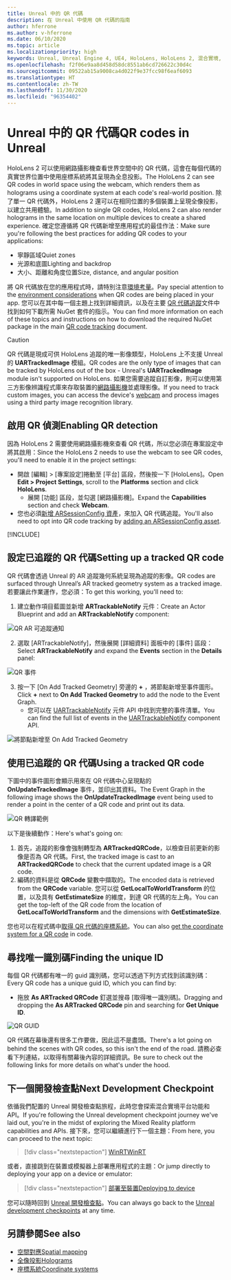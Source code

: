 ```yaml
---
title: Unreal 中的 QR 代碼
description: 在 Unreal 中使用 QR 代碼的指南
author: hferrone
ms.author: v-hferrone
ms.date: 06/10/2020
ms.topic: article
ms.localizationpriority: high
keywords: Unreal, Unreal Engine 4, UE4, HoloLens, HoloLens 2, 混合實境, 開發, 功能, 文件, 指南, 全像投影, qr 代碼, 混合實境頭戴式裝置, windows 混合實境頭戴式裝置, 虛擬實境頭戴式裝置
ms.openlocfilehash: f2f06e9aa8d458d58dc8551ab6cd726622c30d4c
ms.sourcegitcommit: 09522ab15a9008ca4d022f9e37fcc98f6eaf6093
ms.translationtype: HT
ms.contentlocale: zh-TW
ms.lasthandoff: 11/30/2020
ms.locfileid: "96354402"
---
```

# <a name="qr-codes-in-unreal"></a><span data-ttu-id="cffe3-104">Unreal 中的 QR 代碼</span><span class="sxs-lookup"><span data-stu-id="cffe3-104">QR codes in Unreal</span></span>

<span data-ttu-id="cffe3-105">HoloLens 2 可以使用網路攝影機查看世界空間中的 QR 代碼，這會在每個代碼的真實世界位置中使用座標系統將其呈現為全息投影。</span><span class="sxs-lookup"><span data-stu-id="cffe3-105">The HoloLens 2 can see QR codes in world space using the webcam, which renders them as holograms using a coordinate system at each code's real-world position.</span></span>  <span data-ttu-id="cffe3-106">除了單一 QR 代碼外，HoloLens 2 還可以在相同位置的多個裝置上呈現全像投影，以建立共用體驗。</span><span class="sxs-lookup"><span data-stu-id="cffe3-106">In addition to single QR codes, HoloLens 2 can also render holograms in the same location on multiple devices to create a shared experience.</span></span> <span data-ttu-id="cffe3-107">確定您遵循將 QR 代碼新增至應用程式的最佳作法：</span><span class="sxs-lookup"><span data-stu-id="cffe3-107">Make sure you're following the best practices for adding QR codes to your applications:</span></span>

- <span data-ttu-id="cffe3-108">寧靜區域</span><span class="sxs-lookup"><span data-stu-id="cffe3-108">Quiet zones</span></span>
- <span data-ttu-id="cffe3-109">光源和底圖</span><span class="sxs-lookup"><span data-stu-id="cffe3-109">Lighting and backdrop</span></span>
- <span data-ttu-id="cffe3-110">大小、距離和角度位置</span><span class="sxs-lookup"><span data-stu-id="cffe3-110">Size, distance, and angular position</span></span>

<span data-ttu-id="cffe3-111">將 QR 代碼放在您的應用程式時，請特別注意[環境考量](../../environment-considerations-for-hololens.md)。</span><span class="sxs-lookup"><span data-stu-id="cffe3-111">Pay special attention to the [environment considerations](../../environment-considerations-for-hololens.md) when QR codes are being placed in your app.</span></span> <span data-ttu-id="cffe3-112">您可以在其中每一個主題上找到詳細資訊，以及在主要 [QR 代碼追蹤](../platform-capabilities-and-apis/qr-code-tracking.md)文件中找到如何下載所需 NuGet 套件的指示。</span><span class="sxs-lookup"><span data-stu-id="cffe3-112">You can find more information on each of these topics and instructions on how to download the required NuGet package in the main [QR code tracking](../platform-capabilities-and-apis/qr-code-tracking.md) document.</span></span>

> [!CAUTION]
> <span data-ttu-id="cffe3-113">QR 代碼是現成可供 HoloLens 追蹤的唯一影像類型，HoloLens 上不支援 Unreal 的 **UARTrackedImage** 模組。</span><span class="sxs-lookup"><span data-stu-id="cffe3-113">QR codes are the only type of images that can be tracked by HoloLens out of the box - Unreal's **UARTrackedImage** module isn't supported on HoloLens.</span></span> <span data-ttu-id="cffe3-114">如果您需要追蹤自訂影像，則可以使用第三方影像辨識程式庫來存取裝置的[網路攝影機](unreal-hololens-camera.md)並處理影像。</span><span class="sxs-lookup"><span data-stu-id="cffe3-114">If you need to track custom images, you can access the device's [webcam](unreal-hololens-camera.md) and process images using a third party image recognition library.</span></span> 

## <a name="enabling-qr-detection"></a><span data-ttu-id="cffe3-115">啟用 QR 偵測</span><span class="sxs-lookup"><span data-stu-id="cffe3-115">Enabling QR detection</span></span>
<span data-ttu-id="cffe3-116">因為 HoloLens 2 需要使用網路攝影機來查看 QR 代碼，所以您必須在專案設定中將其啟用：</span><span class="sxs-lookup"><span data-stu-id="cffe3-116">Since the HoloLens 2 needs to use the webcam to see QR codes, you'll need to enable it in the project settings:</span></span>
- <span data-ttu-id="cffe3-117">開啟 [編輯] > [專案設定]捲動至 [平台] 區段，然後按一下 [HoloLens]。</span><span class="sxs-lookup"><span data-stu-id="cffe3-117">Open **Edit > Project Settings**, scroll to the **Platforms** section and click **HoloLens**.</span></span>
    + <span data-ttu-id="cffe3-118">展開 [功能] 區段，並勾選 [網路攝影機]。</span><span class="sxs-lookup"><span data-stu-id="cffe3-118">Expand the **Capabilities** section and check **Webcam**.</span></span>  
- <span data-ttu-id="cffe3-119">您也必須[新增 ARSessionConfig 資產](https://docs.microsoft.com/windows/mixed-reality/unreal-uxt-ch3#adding-the-session-asset)，來加入 QR 代碼追蹤。</span><span class="sxs-lookup"><span data-stu-id="cffe3-119">You'll also need to opt into QR code tracking by [adding an ARSessionConfig asset](https://docs.microsoft.com/windows/mixed-reality/unreal-uxt-ch3#adding-the-session-asset).</span></span>

[!INCLUDE[](includes/tabs-qr-codes.md)]

## <a name="setting-up-a-tracked-qr-code"></a><span data-ttu-id="cffe3-120">設定已追蹤的 QR 代碼</span><span class="sxs-lookup"><span data-stu-id="cffe3-120">Setting up a tracked QR code</span></span>

<span data-ttu-id="cffe3-121">QR 代碼會透過 Unreal 的 AR 追蹤幾何系統呈現為追蹤的影像。</span><span class="sxs-lookup"><span data-stu-id="cffe3-121">QR codes are surfaced through Unreal’s AR tracked geometry system as a tracked image.</span></span> <span data-ttu-id="cffe3-122">若要讓此作業運作，您必須：</span><span class="sxs-lookup"><span data-stu-id="cffe3-122">To get this working, you'll need to:</span></span>
1. <span data-ttu-id="cffe3-123">建立動作項目藍圖並新增 **ARTrackableNotify** 元件：</span><span class="sxs-lookup"><span data-stu-id="cffe3-123">Create an Actor Blueprint and add an **ARTrackableNotify** component:</span></span>

![QR AR 可追蹤通知](images/unreal-spatialmapping-artrackablenotify.PNG)

2. <span data-ttu-id="cffe3-125">選取 [ARTrackableNotify]，然後展開 [詳細資料] 面板中的 [事件] 區段：</span><span class="sxs-lookup"><span data-stu-id="cffe3-125">Select **ARTrackableNotify** and expand the **Events** section in the **Details** panel:</span></span>

![QR 事件](images/unreal-spatialmapping-events.PNG)

3. <span data-ttu-id="cffe3-127">按一下 [On Add Tracked Geometry] 旁邊的 **+** ，將節點新增至事件圖形。</span><span class="sxs-lookup"><span data-stu-id="cffe3-127">Click **+** next to **On Add Tracked Geometry** to add the node to the Event Graph.</span></span>
    - <span data-ttu-id="cffe3-128">您可以在 [UARTrackableNotify](https://docs.unrealengine.com/API/Runtime/AugmentedReality/UARTrackableNotifyComponent/index.html) 元件 API 中找到完整的事件清單。</span><span class="sxs-lookup"><span data-stu-id="cffe3-128">You can find the full list of events in the [UARTrackableNotify](https://docs.unrealengine.com/API/Runtime/AugmentedReality/UARTrackableNotifyComponent/index.html) component API.</span></span>

![將節點新增至 On Add Tracked Geometry](images/unreal-qr-codes-tracked-geometry.png)

## <a name="using-a-tracked-qr-code"></a><span data-ttu-id="cffe3-130">使用已追蹤的 QR 代碼</span><span class="sxs-lookup"><span data-stu-id="cffe3-130">Using a tracked QR code</span></span>
<span data-ttu-id="cffe3-131">下圖中的事件圖形會顯示用來在 QR 代碼中心呈現點的 **OnUpdateTrackedImage** 事件，並印出其資料。</span><span class="sxs-lookup"><span data-stu-id="cffe3-131">The Event Graph in the following image shows the **OnUpdateTrackedImage** event being used to render a point in the center of a QR code and print out its data.</span></span>

![QR 轉譯範例](images/unreal-qr-render.PNG)

<span data-ttu-id="cffe3-133">以下是後續動作：</span><span class="sxs-lookup"><span data-stu-id="cffe3-133">Here's what's going on:</span></span>
1. <span data-ttu-id="cffe3-134">首先，追蹤的影像會強制轉型為 **ARTrackedQRCode**，以檢查目前更新的影像是否為 QR 代碼。</span><span class="sxs-lookup"><span data-stu-id="cffe3-134">First, the tracked image is cast to an **ARTrackedQRCode** to check that the current updated image is a QR code.</span></span>  
2. <span data-ttu-id="cffe3-135">編碼的資料是從 **QRCode** 變數中擷取的。</span><span class="sxs-lookup"><span data-stu-id="cffe3-135">The encoded data is retrieved from the **QRCode** variable.</span></span> <span data-ttu-id="cffe3-136">您可以從 **GetLocalToWorldTransform** 的位置，以及具有 **GetEstimateSize** 的維度，到達 QR 代碼的左上角。</span><span class="sxs-lookup"><span data-stu-id="cffe3-136">You can get the top-left of the QR code from the location of **GetLocalToWorldTransform** and the dimensions with **GetEstimateSize**.</span></span>

<span data-ttu-id="cffe3-137">您也可以在程式碼中[取得 QR 代碼的座標系統](https://docs.microsoft.com/windows/mixed-reality/qr-code-tracking#getting-the-coordinate-system-for-a-qr-code)。</span><span class="sxs-lookup"><span data-stu-id="cffe3-137">You can also [get the coordinate system for a QR code](https://docs.microsoft.com/windows/mixed-reality/qr-code-tracking#getting-the-coordinate-system-for-a-qr-code) in code.</span></span>

## <a name="finding-the-unique-id"></a><span data-ttu-id="cffe3-138">尋找唯一識別碼</span><span class="sxs-lookup"><span data-stu-id="cffe3-138">Finding the unique ID</span></span>
<span data-ttu-id="cffe3-139">每個 QR 代碼都有唯一的 guid 識別碼，您可以透過下列方式找到該識別碼：</span><span class="sxs-lookup"><span data-stu-id="cffe3-139">Every QR code has a unique guid ID, which you can find by:</span></span>
- <span data-ttu-id="cffe3-140">拖放 **As ARTracked QRCode** 釘選並搜尋 [取得唯一識別碼]。</span><span class="sxs-lookup"><span data-stu-id="cffe3-140">Dragging and dropping the **As ARTracked QRCode**  pin and searching for **Get Unique ID**.</span></span>

![QR GUID](images/unreal-qr-guid.PNG)

<span data-ttu-id="cffe3-142">QR 代碼在幕後還有很多工作要做，因此這不是盡頭。</span><span class="sxs-lookup"><span data-stu-id="cffe3-142">There's a lot going on behind the scenes with QR codes, so this isn't the end of the road.</span></span> <span data-ttu-id="cffe3-143">請務必查看下列連結，以取得有關幕後內容的詳細資訊。</span><span class="sxs-lookup"><span data-stu-id="cffe3-143">Be sure to check out the following links for more details on what's under the hood.</span></span>

## <a name="next-development-checkpoint"></a><span data-ttu-id="cffe3-144">下一個開發檢查點</span><span class="sxs-lookup"><span data-stu-id="cffe3-144">Next Development Checkpoint</span></span>

<span data-ttu-id="cffe3-145">依循我們配置的 Unreal 開發檢查點旅程，此時您會探索混合實境平台功能和 API。</span><span class="sxs-lookup"><span data-stu-id="cffe3-145">If you're following the Unreal development checkpoint journey we've laid out, you're in the midst of exploring the Mixed Reality platform capabilities and APIs.</span></span> <span data-ttu-id="cffe3-146">接下來，您可以繼續進行下一個主題：</span><span class="sxs-lookup"><span data-stu-id="cffe3-146">From here, you can proceed to the next topic:</span></span>

> [!div class="nextstepaction"]
> [<span data-ttu-id="cffe3-147">WinRT</span><span class="sxs-lookup"><span data-stu-id="cffe3-147">WinRT</span></span>](unreal-winRT.md)

<span data-ttu-id="cffe3-148">或者，直接跳到在裝置或模擬器上部署應用程式的主題：</span><span class="sxs-lookup"><span data-stu-id="cffe3-148">Or jump directly to deploying your app on a device or emulator:</span></span>

> [!div class="nextstepaction"]
> [<span data-ttu-id="cffe3-149">部署至裝置</span><span class="sxs-lookup"><span data-stu-id="cffe3-149">Deploying to device</span></span>](unreal-deploying.md)

<span data-ttu-id="cffe3-150">您可以隨時回到 [Unreal 開發檢查點](unreal-development-overview.md#3-platform-capabilities-and-apis)。</span><span class="sxs-lookup"><span data-stu-id="cffe3-150">You can always go back to the [Unreal development checkpoints](unreal-development-overview.md#3-platform-capabilities-and-apis) at any time.</span></span>

## <a name="see-also"></a><span data-ttu-id="cffe3-151">另請參閱</span><span class="sxs-lookup"><span data-stu-id="cffe3-151">See also</span></span>
* [<span data-ttu-id="cffe3-152">空間對應</span><span class="sxs-lookup"><span data-stu-id="cffe3-152">Spatial mapping</span></span>](../../design/spatial-mapping.md)
* [<span data-ttu-id="cffe3-153">全像投影</span><span class="sxs-lookup"><span data-stu-id="cffe3-153">Holograms</span></span>](../../discover/hologram.md)
* [<span data-ttu-id="cffe3-154">座標系統</span><span class="sxs-lookup"><span data-stu-id="cffe3-154">Coordinate systems</span></span>](../../design/coordinate-systems.md)
